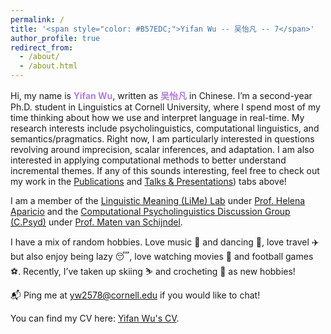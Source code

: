 ```yaml
---
permalink: /
title: '<span style="color: #B57EDC;">Yifan Wu -- 吴怡凡 -- 7</span>'
author_profile: true
redirect_from: 
  - /about/
  - /about.html
---
```


Hi, my name is **<span style="color: #B57EDC;">Yifan Wu</span>**, written as **<span style="color: #B57EDC;">吴怡凡</span>** in Chinese. I’m a second-year Ph.D. student in Linguistics at Cornell University, where I spend most of my time thinking about how we use and interpret language in real-time. My research interests include psycholinguistics, computational linguistics, and semantics/pragmatics. Right now, I am particularly interested in questions revolving around imprecision, scalar inferences, and adaptation. I am also interested in applying computational methods to better understand incremental themes. If any of this sounds interesting, feel free to check out my work in the [Publications](/https://unnamed-r-eina.github.io/publications/) and [Talks & Presentations]([/https://unnamed-r-eina.github.io/talks/)) tabs above!

I am a member of the [Linguistic Meaning (LiMe) Lab](https://lime-lab-cornell.github.io/) under [Prof. Helena Aparicio](https://lime-lab-cornell.github.io/HelenaWebsite/index.html) and the [Computational Psycholinguistics Discussion Group (C.Psyd)](https://c-psyd.github.io/) under [Prof. Maten van Schijndel](https://vansky.github.io/).

I have a mix of random hobbies. Love music :musical_keyboard: and dancing :dancer:, love travel :airplane: but also enjoy being lazy :sleeping:, love watching movies :movie_camera: and football games :soccer:. Recently, I’ve taken up skiing :skier: and crocheting :yarn: as new hobbies!

:mailbox_with_mail: Ping me at [yw2578@cornell.edu](yw2578@cornell.edu) if you would like to chat!

You can find my CV here: [Yifan Wu's CV]().
